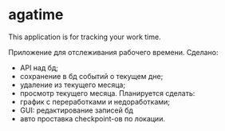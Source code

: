 # agatime
This application is for tracking your work time.


Приложение для отслеживания рабочего времени.
Сделано:
 - API над бд;
 - сохранение в бд событий о текущем дне;
 - удаление из текущего месяца;
 - просмотр текущего месяца.
Планируется сделать:
 - график с переработками и недоработками;
 - GUI: редактирование записей бд
 - авто проставка checkpoint-ов по локации.

